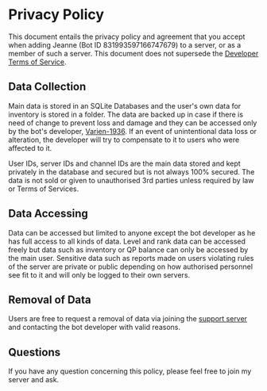 # Privacy Policy

This document entails the privacy policy and agreement that you accept when adding Jeanne (Bot ID 831993597166747679) to a server, or as a member of such a server. This document does not supersede the [Developer Terms of Service](https://discordapp.com/developers/docs/legal).

## Data Collection


Main data is stored in an SQLite Databases and the user's own data for inventory is stored in a folder. The data are backed up in case if there is need of change to prevent loss and damage and they can be accessed only by the bot's developer, [Varien-1936](https://github.com/Varien-1936). If an event of unintentional data loss or alteration, the developer will try to compensate to it to users who were affected to it.


User IDs, server IDs and channel IDs are the main data stored and kept privately in the database and secured but is not always 100% secured. The data is not sold or given to unauthorised 3rd parties unless required by law or Terms of Services.

## Data Accessing

Data can be accessed but limited to anyone except the bot developer as he has full access to all kinds of data. Level and rank data can be accessed freely but data such as inventory or QP balance can only be accessed by the main user. Sensitive data such as reports made on users violating rules of the server are private or public depending on how authorised personnel see fit to it and will only be logged to their own servers.


## Removal of Data

Users are free to request a removal of data via joining the [support server](https://dsc.gg/varien) and contacting the bot developer with valid reasons.

## Questions

If you have any question concerning this policy, please feel free to join my server and ask.

